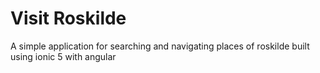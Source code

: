# Visit Roskilde
 
A simple application for  searching and  navigating places  of roskilde built using ionic 5 with angular
